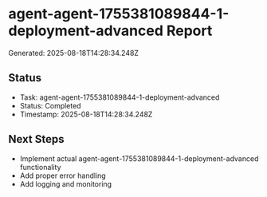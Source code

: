 # agent-agent-1755381089844-1-deployment-advanced Report

Generated: 2025-08-18T14:28:34.248Z

## Status
- Task: agent-agent-1755381089844-1-deployment-advanced
- Status: Completed
- Timestamp: 2025-08-18T14:28:34.248Z

## Next Steps
- Implement actual agent-agent-1755381089844-1-deployment-advanced functionality
- Add proper error handling
- Add logging and monitoring
